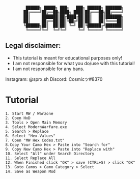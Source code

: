 
 	 	 	 ██████╗ █████╗ ███╗   ███╗ ██████╗ ███████╗
	 	 	██╔════╝██╔══██╗████╗ ████║██╔═══██╗██╔════╝
	 	 	██║     ███████║██╔████╔██║██║   ██║███████╗
	 	 	██║     ██╔══██║██║╚██╔╝██║██║   ██║╚════██║
	 	 	╚██████╗██║  ██║██║ ╚═╝ ██║╚██████╔╝███████║
	 	 	 ╚═════╝╚═╝  ╚═╝╚═╝     ╚═╝ ╚═════╝ ╚══════╝
                                            



## Legal disclaimer:
 - This tutorial is meant for educational purposes only!
 - I am not responsible for what you do/use with this tutorial!
 - I am not responsible for any bans.

Instagram: @sprx.sh
Discord: Cosmicツ#8370

# Tutorial
```
1. Start MW / Warzone
2. Open HxD
3. Tools > Open Main Memory
4. Select ModernWarfare.exe
5. Search > Replace
6. Select "Hex-Values"
7. Open "MW Hex Codes.txt"
8.Copy Your Camo Hex > Paste into "Search for"
9. Copy New Camo Hex > Paste into "Replace with"
10. Select "All" under Search Directory
11. Select Replace All
12. When Finished click "OK" > save (CTRL+S) > click "OK"
13. Goto Camos > Camo Category > Select
14. Save as Weapon Mod
```
